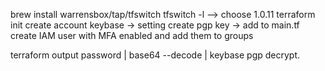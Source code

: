 brew install warrensbox/tap/tfswitch
tfswitch -l
--> choose 1.0.11
terraform init
create account keybase -> setting create pgp key -> add to main.tf
create IAM user with MFA enabled and add them to groups

terraform output password | base64 --decode | keybase pgp decrypt.